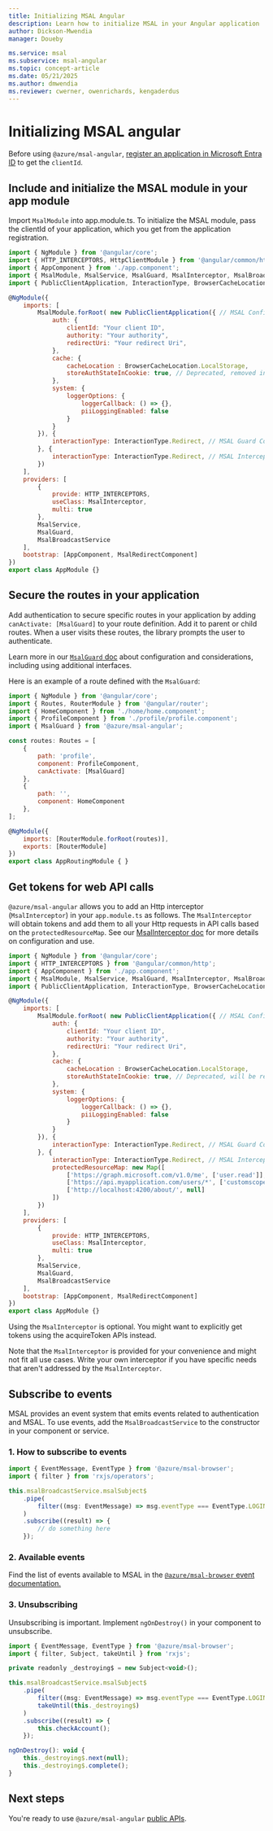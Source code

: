```yaml
---
title: Initializing MSAL Angular
description: Learn how to initialize MSAL in your Angular application
author: Dickson-Mwendia
manager: Doueby

ms.service: msal
ms.subservice: msal-angular
ms.topic: concept-article
ms.date: 05/21/2025
ms.author: dmwendia
ms.reviewer: cwerner, owenrichards, kengaderdus
---
```

# Initializing MSAL angular

Before using `@azure/msal-angular`, [register an application in Microsoft Entra ID](/entra/identity-platform/quickstart-register-app) to get the `clientId`.

## Include and initialize the MSAL module in your app module

Import `MsalModule` into app.module.ts. To initialize the MSAL module, pass the clientId of your application, which you get from the application registration.

```js
import { NgModule } from '@angular/core';
import { HTTP_INTERCEPTORS, HttpClientModule } from '@angular/common/http';
import { AppComponent } from './app.component';
import { MsalModule, MsalService, MsalGuard, MsalInterceptor, MsalBroadcastService, MsalRedirectComponent } from "@azure/msal-angular";
import { PublicClientApplication, InteractionType, BrowserCacheLocation } from "@azure/msal-browser";

@NgModule({
    imports: [
        MsalModule.forRoot( new PublicClientApplication({ // MSAL Configuration
            auth: {
                clientId: "Your client ID",
                authority: "Your authority",
                redirectUri: "Your redirect Uri",
            },
            cache: {
                cacheLocation : BrowserCacheLocation.LocalStorage,
                storeAuthStateInCookie: true, // Deprecated, removed in a future version
            },
            system: {
                loggerOptions: {
                    loggerCallback: () => {},
                    piiLoggingEnabled: false
                }
            }
        }), {
            interactionType: InteractionType.Redirect, // MSAL Guard Configuration
        }, {
            interactionType: InteractionType.Redirect, // MSAL Interceptor Configuration
        })
    ],
    providers: [
        {
            provide: HTTP_INTERCEPTORS,
            useClass: MsalInterceptor,
            multi: true
        },
        MsalService,
        MsalGuard,
        MsalBroadcastService
    ],
    bootstrap: [AppComponent, MsalRedirectComponent]
})
export class AppModule {}
```

## Secure the routes in your application

Add authentication to secure specific routes in your application by adding `canActivate: [MsalGuard]` to your route definition. Add it to parent or child routes. When a user visits these routes, the library prompts the user to authenticate.

Learn more in our [`MsalGuard` doc](https://github.com/AzureAD/microsoft-authentication-library-for-js/blob/dev/lib/msal-angular/docs/msal-guard.md) about configuration and considerations, including using additional interfaces.

Here is an example of a route defined with the `MsalGuard`:

```js
import { NgModule } from '@angular/core';
import { Routes, RouterModule } from '@angular/router';
import { HomeComponent } from './home/home.component';
import { ProfileComponent } from './profile/profile.component';
import { MsalGuard } from '@azure/msal-angular';

const routes: Routes = [
    {
        path: 'profile',
        component: ProfileComponent,
        canActivate: [MsalGuard]
    },
    {
        path: '',
        component: HomeComponent
    },
];

@NgModule({
    imports: [RouterModule.forRoot(routes)],
    exports: [RouterModule]
})
export class AppRoutingModule { }
```

## Get tokens for web API calls

`@azure/msal-angular` allows you to add an Http interceptor (`MsalInterceptor`) in your `app.module.ts` as follows. The `MsalInterceptor` will obtain tokens and add them to all your Http requests in API calls based on the `protectedResourceMap`. See our [MsalInterceptor doc](https://github.com/AzureAD/microsoft-authentication-library-for-js/blob/dev/lib/msal-angular/docs/msal-interceptor.md) for more details on configuration and use.

```js
import { NgModule } from '@angular/core';
import { HTTP_INTERCEPTORS } from '@angular/common/http';
import { AppComponent } from './app.component';
import { MsalModule, MsalService, MsalGuard, MsalInterceptor, MsalBroadcastService, MsalRedirectComponent } from "@azure/msal-angular";
import { PublicClientApplication, InteractionType, BrowserCacheLocation } from "@azure/msal-browser";

@NgModule({
    imports: [
        MsalModule.forRoot( new PublicClientApplication({ // MSAL Configuration
            auth: {
                clientId: "Your client ID",
                authority: "Your authority",
                redirectUri: "Your redirect Uri",
            },
            cache: {
                cacheLocation : BrowserCacheLocation.LocalStorage,
                storeAuthStateInCookie: true, // Deprecated, will be removed in future version
            },
            system: {
                loggerOptions: {
                    loggerCallback: () => {},
                    piiLoggingEnabled: false
                }
            }
        }), {
            interactionType: InteractionType.Redirect, // MSAL Guard Configuration
        }, {
            interactionType: InteractionType.Redirect, // MSAL Interceptor Configuration
            protectedResourceMap: new Map([
                ['https://graph.microsoft.com/v1.0/me', ['user.read']],
                ['https://api.myapplication.com/users/*', ['customscope.read']],
                ['http://localhost:4200/about/', null] 
            ])
        })
    ],
    providers: [
        {
            provide: HTTP_INTERCEPTORS,
            useClass: MsalInterceptor,
            multi: true
        },
        MsalService,
        MsalGuard,
        MsalBroadcastService
    ],
    bootstrap: [AppComponent, MsalRedirectComponent]
})
export class AppModule {}
```

Using the `MsalInterceptor` is optional. You might want to explicitly get tokens using the acquireToken APIs instead.

Note that the `MsalInterceptor` is provided for your convenience and might not fit all use cases. Write your own interceptor if you have specific needs that aren't addressed by the `MsalInterceptor`. 

## Subscribe to events

MSAL provides an event system that emits events related to authentication and MSAL. To use events, add the `MsalBroadcastService` to the constructor in your component or service. 

### 1. How to subscribe to events

```js
import { EventMessage, EventType } from '@azure/msal-browser';
import { filter } from 'rxjs/operators';

this.msalBroadcastService.msalSubject$
    .pipe(
        filter((msg: EventMessage) => msg.eventType === EventType.LOGIN_SUCCESS)
    )
    .subscribe((result) => {
        // do something here
    });
```

### 2. Available events

Find the list of events available to MSAL in the [`@azure/msal-browser` event documentation.](https://github.com/AzureAD/microsoft-authentication-library-for-js/blob/dev/lib/msal-browser/docs/events.md)

### 3. Unsubscribing

Unsubscribing is important. Implement `ngOnDestroy()` in your component to unsubscribe.

```js
import { EventMessage, EventType } from '@azure/msal-browser';
import { filter, Subject, takeUntil } from 'rxjs';

private readonly _destroying$ = new Subject<void>();

this.msalBroadcastService.msalSubject$
    .pipe(
        filter((msg: EventMessage) => msg.eventType === EventType.LOGIN_SUCCESS),
        takeUntil(this._destroying$)
    )
    .subscribe((result) => {
        this.checkAccount();
    });

ngOnDestroy(): void {
    this._destroying$.next(null);
    this._destroying$.complete();
}
```

## Next steps

You're ready to use `@azure/msal-angular` [public APIs](https://github.com/AzureAD/microsoft-authentication-library-for-js/blob/dev/lib/msal-angular/docs/public-apis.md).